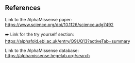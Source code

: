 



## References

Link to the AlphaMissense paper: https://www.science.org/doi/10.1126/science.adg7492

➡️ Link for the try yourself section: https://alphafold.ebi.ac.uk/entry/Q9UQ13?activeTab=summary

Link to the AlphaMissense database: https://alphamissense.hegelab.org/search
